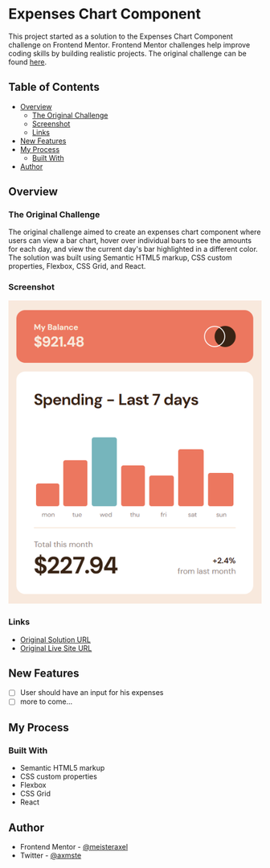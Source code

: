 # Expenses Chart Component

This project started as a solution to the Expenses Chart Component challenge on Frontend Mentor. Frontend Mentor challenges help improve coding skills by building realistic projects. The original challenge can be found [here](https://github.com/meisteraxel/expenses-chart-component-main).

## Table of Contents

- [Overview](#overview)
  - [The Original Challenge](#the-original-challenge)
  - [Screenshot](#screenshot)
  - [Links](#links)
- [New Features](#new-features)
- [My Process](#my-process)
  - [Built With](#built-with)
- [Author](#author)

## Overview

### The Original Challenge

The original challenge aimed to create an expenses chart component where users can view a bar chart, hover over individual bars to see the amounts for each day, and view the current day's bar highlighted in a different color. The solution was built using Semantic HTML5 markup, CSS custom properties, Flexbox, CSS Grid, and React.

### Screenshot

![Original Solution Screenshot](./src/assets/screenshot.PNG)

### Links

- [Original Solution URL](https://github.com/meisteraxel/expenses-chart-component-main)
- [Original Live Site URL](https://expenses-chart-component-axmst.netlify.app/)

## New Features

- [ ] User should have an input for his expenses
- [ ] more to come...

## My Process

### Built With

- Semantic HTML5 markup
- CSS custom properties
- Flexbox
- CSS Grid
- React

## Author

- Frontend Mentor - [@meisteraxel](https://www.frontendmentor.io/profile/meisteraxel)
- Twitter - [@axmste](https://twitter.com/axmste)
